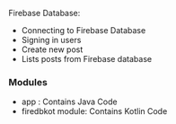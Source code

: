 Firebase Database:
* Connecting to Firebase Database
* Signing in users
* Create new post
* Lists posts from Firebase database

### Modules ###
* app : Contains Java Code
* firedbkot module: Contains Kotlin Code

